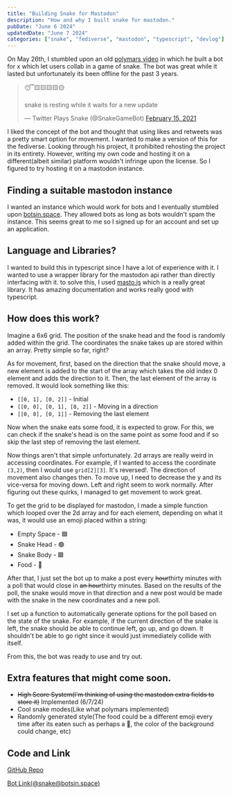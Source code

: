 ```yaml
---
title: "Building Snake for Mastodon"
description: "How and why I built snake for mastodon."
pubDate: "June 6 2024"
updatedDate: "June 7 2024"
categories: ["snake", "fediverse", "mastodon", "typescript", "devlog"]
---
```


On May 26th, I stumbled upon an old [polymars video](https://www.youtube.com/watch?v=cREl1kB6hRs) in which he built a bot for x which let users collab in a game of snake. The bot was great while it lasted but unfortunately its been offline for the past 3 years.

<blockquote><p lang="en" dir="ltr">😴🟨🟨🟨🟨🟡<br><br>snake is resting while it waits for a new update</p>&mdash; Twitter Plays Snake (@SnakeGameBot) <a href="https://twitter.com/SnakeGameBot/status/1361312107455795201">February 15, 2021</a></blockquote>

I liked the concept of the bot and thought that using likes and retweets was a pretty smart option for movement. I wanted to make a version of this for the fediverse. Looking through his project, it prohibited rehosting the project in its entirety. However, writing my own code and hosting it on a different(albeit similar) platform wouldn't infringe upon the license. So I figured to try hosting it on a mastodon instance.

## Finding a suitable mastodon instance

I wanted an instance which would work for bots and I eventually stumbled upon [botsin.space](https://botsin.space). They allowed bots as long as bots wouldn't spam the instance. This seems great to me so I signed up for an account and set up an application.

## Language and Libraries?

I wanted to build this in typescript since I have a lot of experience with it. I wanted to use a wrapper library for the mastodon api rather than directly interfacing with it. to solve this, I used [masto.js](https://github.com/neet/masto.js/) which is a really great library. It has amazing documentation and works really good with typescript.

## How does this work?
Imagine a 6x6 grid. The position of the snake head and the food is randomly added within the grid. The coordinates the snake takes up are stored within an array. Pretty simple so far, right?

As for movement, first, based on the direction that the snake should move, a new element is added to the start of the array which takes the old index 0 element and adds the direction to it. Then, the last element of the array is removed. It would look something like this:
- `[[0, 1], [0, 2]]` - Initial
- `[[0, 0], [0, 1], [0, 2]]` - Moving in a direction
- `[[0, 0], [0, 1]]` - Removing the last element

Now when the snake eats some food, it is expected to grow. For this, we can check if the snake's head is on the same point as some food and if so skip the last step of removing the last element.

Now things aren't that simple unfortunately. 2d arrays are really weird in accessing coordinates. For example, if I wanted to access the coordinate `(3,2)`, then I would use `grid[2][3]`. It's reversed!. The direction of movement also changes then. To move up, I need to decrease the y and its vice-versa for moving down. Left and right seem to work normally. After figuring out these quirks, I managed to get movement to work great.

To get the grid to be displayed for mastodon, I made a simple function which looped over the 2d array and for each element, depending on what it was, it would use an emoji placed within a string:
- Empty Space - 🟦
- Snake Head - 🟢
- Snake Body - 🟩
- Food - 🍎

After that, I just set the bot up to make a post every ~~hour~~thirty minutes with a poll that would close in ~~an hour~~thirty minutes. Based on the results of the poll, the snake would move in that direction and a new post would be made with the snake in the new coordinates and a new poll.

I set up a function to automatically generate options for the poll based on the state of the snake. For example, if the current direction of the snake is left, the snake should be able to continue left, go up, and go down. It shouldn't be able to go right since it would just immediately collide with itself.

From this, the bot was ready to use and try out.

## Extra features that might come soon.
- ~~High Score System(I'm thinking of using the mastodon extra fields to store it)~~ Implemented (6/7/24)
- Cool snake modes(Like what polymars implemented)
- Randomly generated style(The food could be a different emoji every time after its eaten such as perhaps a 🍔, the color of the background could change, etc)

## Code and Link
[GitHub Repo](https://github.com/errorcodezero/mastodon-plays-snake)

[Bot Link(@snake@botsin.space)](https://botsin.space/@snake)
